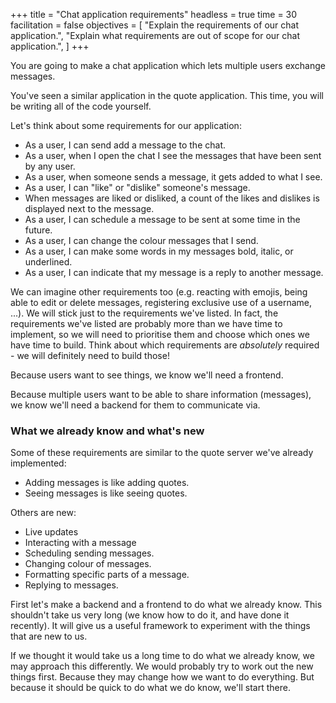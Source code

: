 +++
title = "Chat application requirements"
headless = true
time = 30
facilitation = false
objectives = [
    "Explain the requirements of our chat application.",
    "Explain what requirements are out of scope for our chat application.",
]
+++

You are going to make a chat application which lets multiple users exchange messages.

You've seen a similar application in the quote application. This time, you will be writing all of the code yourself.

Let's think about some requirements for our application:
* As a user, I can send add a message to the chat.
* As a user, when I open the chat I see the messages that have been sent by any user.
* As a user, when someone sends a message, it gets added to what I see.
* As a user, I can "like" or "dislike" someone's message.
* When messages are liked or disliked, a count of the likes and dislikes is displayed next to the message.
* As a user, I can schedule a message to be sent at some time in the future.
* As a user, I can change the colour messages that I send.
* As a user, I can make some words in my messages bold, italic, or underlined.
* As a user, I can indicate that my message is a reply to another message.

We can imagine other requirements too (e.g. reacting with emojis, being able to edit or delete messages, registering exclusive use of a username, ...). We will stick just to the requirements we've listed. In fact, the requirements we've listed are probably more than we have time to implement, so we will need to prioritise them and choose which ones we have time to build. Think about which requirements are _absolutely_ required - we will definitely need to build those!

Because users want to see things, we know we'll need a frontend.

Because multiple users want to be able to share information (messages), we know we'll need a backend for them to communicate via.

### What we already know and what's new

Some of these requirements are similar to the quote server we've already implemented:
* Adding messages is like adding quotes.
* Seeing messages is like seeing quotes.

Others are new:
* Live updates
* Interacting with a message
* Scheduling sending messages.
* Changing colour of messages.
* Formatting specific parts of a message.
* Replying to messages.

First let's make a backend and a frontend to do what we already know. This shouldn't take us very long (we know how to do it, and have done it recently). It will give us a useful framework to experiment with the things that are new to us.

If we thought it would take us a long time to do what we already know, we may approach this differently. We would probably try to work out the new things first. Because they may change how we want to do everything. But because it should be quick to do what we do know, we'll start there.
